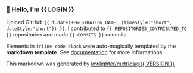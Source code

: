 ### 👋 Hello, I'm {{ LOGIN }}

I joined GitHub `{{ f.date(REGISTRATION_DATE, {timeStyle:"short", dateStyle:"short"}) }}`.
I contributed to `{{ REPOSITORIES_CONTRIBUTED_TO }}` repositories and made `{{ COMMITS }}` commits.

Elements in `inline code-block` were auto-magically templated by the **markdown template**.
See [documentation](https://github.com/lowlighter/metrics/blob/master/source/templates/markdown/README.md) for more informations.

This markdown was generated by [lowlighter/metrics@{{ VERSION }}](https://github.com/lowlighter/metrics)
